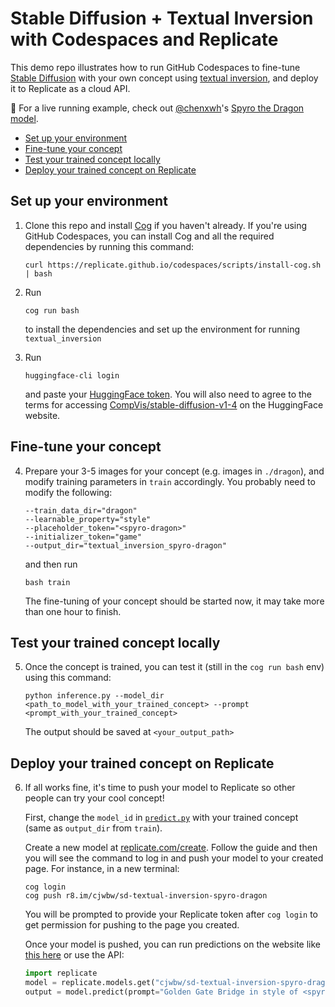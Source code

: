 # Stable Diffusion + Textual Inversion with Codespaces and Replicate

This demo repo illustrates how to run GitHub Codespaces to fine-tune [Stable Diffusion](https://replicate.com/stability-ai/stable-diffusion) with your own concept using [textual inversion](https://github.com/huggingface/diffusers/tree/main/examples/textual_inversion), and deploy it to Replicate as a cloud API.

🐲 For a live running example, check out [@chenxwh](https://github.com/chenxwh)'s [Spyro the Dragon model](https://replicate.com/cjwbw/sd-textual-inversion-spyro-dragon).

* [Set up your environment](#set-up-your-environment)
* [Fine-tune your concept](#fine-tune-your-concept)
* [Test your trained concept locally](#test-your-trained-concept-locally)
* [Deploy your trained concept on Replicate](#deploy-your-trained-concept-on-replicate)

## Set up your environment

1. Clone this repo and install [Cog](https://github.com/replicate/cog#install) if you haven't already. If you're using GitHub Codespaces, you can install Cog and all the required dependencies by running this command:
    ```
    curl https://replicate.github.io/codespaces/scripts/install-cog.sh | bash
    ```

2.  Run
    ```
    cog run bash
    ```

    to install the dependencies and set up the environment for running `textual_inversion`

3. Run 

    ```
    huggingface-cli login
    ```

    and paste your [HuggingFace token](https://huggingface.co/settings/tokens). You will also need to agree to the terms for accessing [CompVis/stable-diffusion-v1-4](https://huggingface.co/CompVis/stable-diffusion-v1-4) on the HuggingFace website.


## Fine-tune your concept

4. Prepare your 3-5 images for your concept (e.g. images in `./dragon`), and modify training parameters in `train` accordingly. You probably need to modify the following:
    ```
    --train_data_dir="dragon" 
    --learnable_property="style" 
    --placeholder_token="<spyro-dragon>"
    --initializer_token="game" 
    --output_dir="textual_inversion_spyro-dragon"
    ```
    and then run
    ```
    bash train
    ```
    The fine-tuning of your concept should be started now, it may take more than one hour to finish.

## Test your trained concept locally

5. Once the concept is trained, you can test it (still in the `cog run bash` env) using this command:
    ```
    python inference.py --model_dir <path_to_model_with_your_trained_concept> --prompt <prompt_with_your_trained_concept> 
    ```
    The output should be saved at `<your_output_path>`

## Deploy your trained concept on Replicate

6. If all works fine, it's time to push your model to Replicate so other people can try your cool concept!

    First, change the `model_id` in [`predict.py`](https://github.com/chenxwh/replicate-sd-textual-inversion/blob/main/predict.py#L15) with your trained concept (same as `output_dir` from `train`). 
    
    Create a new model at [replicate.com/create](https://replicate.com/create). Follow the guide and then you will see the command to log in and push your model to your created page.
    For instance, in a new terminal:

    ```
    cog login
    cog push r8.im/cjwbw/sd-textual-inversion-spyro-dragon
    ```

    You will be prompted to provide your Replicate token after `cog login` to get permission for pushing to the page you created.

    Once your model is pushed, you can run predictions on the website like [this here](https://replicate.com/cjwbw/sd-textual-inversion-spyro-dragon) or use the API:

    ```py
    import replicate
    model = replicate.models.get("cjwbw/sd-textual-inversion-spyro-dragon")
    output = model.predict(prompt="Golden Gate Bridge in style of <spyro-dragon>")
    ```